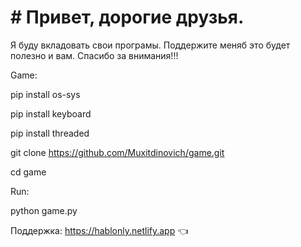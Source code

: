 # # Привет, дорогие друзья.
Я буду вкладовать свои програмы. Поддержите меняб это будет полезно и вам. Cпасибо за внимания!!!

Game:

pip install os-sys

pip install keyboard

pip install threaded

git clone https://github.com/Muxitdinovich/game.git

cd game

Run:

python game.py

Поддержка: https://hablonly.netlify.app 👈
